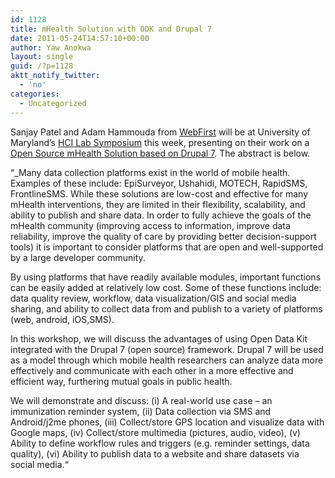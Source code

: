 ```yaml
---
id: 1128
title: mHealth Solution with ODK and Drupal 7
date: 2011-05-24T14:57:10+00:00
author: Yaw Anokwa
layout: single
guid: /?p=1128
aktt_notify_twitter:
  - 'no'
categories:
  - Uncategorized
---
```

Sanjay Patel and Adam Hammouda from [WebFirst](http://webfirst.com/) will be at University of Maryland&#8217;s [HCI Lab Symposium](http://www.cs.umd.edu/hcil/soh/) this week, presenting on their work on a [Open Source mHealth Solution based on Drupal 7](http://www.cs.umd.edu/hcil/sharp/workshop2011/speakers.html). The abstract is below.

&#8220;_Many data collection platforms exist in the world of mobile health. Examples of these include: EpiSurveyor, Ushahidi, MOTECH, RapidSMS, FrontlineSMS. While these solutions are low-cost and effective for many mHealth interventions, they are limited in their flexibility, scalability, and ability to publish and share data. In order to fully achieve the goals of the mHealth community (improving access to information, improve data reliability, improve the quality of care by providing better decision-support tools) it is important to consider platforms that are open and well-supported by a large developer community.</p> 

By using platforms that have readily available modules, important functions can be easily added at relatively low cost. Some of these functions include: data quality review, workflow, data visualization/GIS and social media sharing, and ability to collect data from and publish to a variety of platforms (web, android, iOS,SMS).

In this workshop, we will discuss the advantages of using Open Data Kit integrated with the Drupal 7 (open source) framework. Drupal 7 will be used as a model through which mobile health researchers can analyze data more effectively and communicate with each other in a more effective and efficient way, furthering mutual goals in public health.

We will demonstrate and discuss: (i) A real-world use case &#8211; an immunization reminder system, (ii) Data collection via SMS and Android/j2me phones, (iii) Collect/store GPS location and visualize data with Google maps, (iv) Collect/store multimedia (pictures, audio, video), (v) Ability to define workflow rules and triggers (e.g. reminder settings, data quality), (vi) Ability to publish data to a website and share datasets via social media.</em>&#8220;
